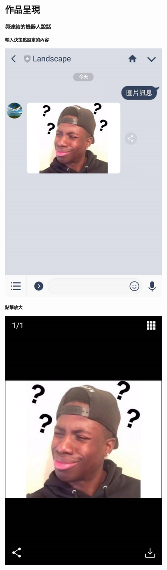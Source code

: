 # 作品呈現

### 與連結的機器人說話

#### 輸入決策點設定的內容

![&#x6A5F;&#x5668;&#x4EBA;&#x7684;&#x56DE;&#x61C9;](../../.gitbook/assets/1116014.jpg)

#### 點擊放大

![&#x653E;&#x5927;&#x6A23;&#x5F0F;](../../.gitbook/assets/1121871.jpg)

